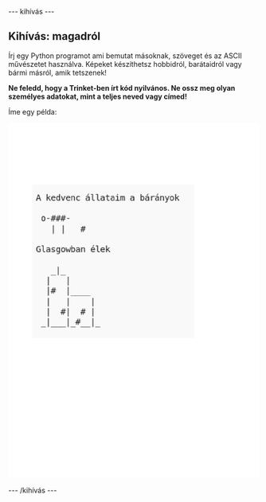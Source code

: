 \--- kihívás \---

## Kihívás: magadról

Írj egy Python programot ami bemutat másoknak, szöveget és az ASCII művészetet használva. Képeket készíthetsz hobbidról, barátaidról vagy bármi másról, amik tetszenek!

**Ne feledd, hogy a Trinket-ben írt kód nyilvános. Ne ossz meg olyan személyes adatokat, mint a teljes neved vagy címed!**

Íme egy példa:

![képernyőkép](images/me-about.png)

\--- /kihívás \---